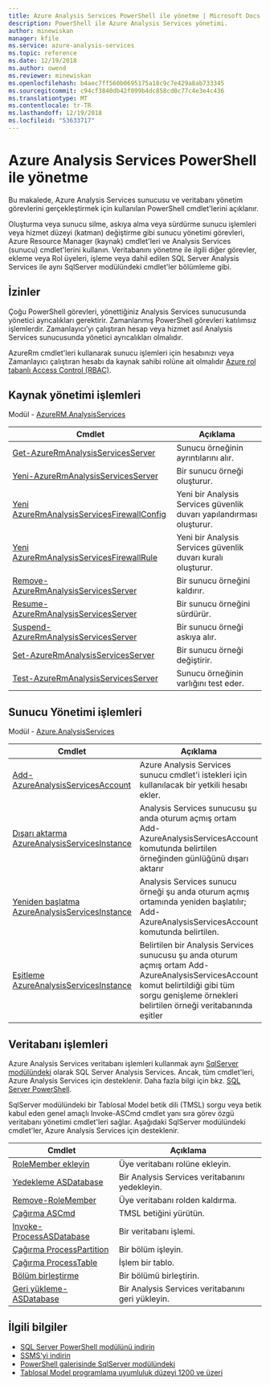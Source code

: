```yaml
---
title: Azure Analysis Services PowerShell ile yönetme | Microsoft Docs
description: PowerShell ile Azure Analysis Services yönetimi.
author: minewiskan
manager: kfile
ms.service: azure-analysis-services
ms.topic: reference
ms.date: 12/19/2018
ms.author: owend
ms.reviewer: minewiskan
ms.openlocfilehash: b4aec7ff560b0695175a18c9c7e429a8ab733345
ms.sourcegitcommit: c94cf3840db42f099b4dc858cd0c77c4e3e4c436
ms.translationtype: MT
ms.contentlocale: tr-TR
ms.lasthandoff: 12/19/2018
ms.locfileid: "53633717"
---
```

# <a name="manage-azure-analysis-services-with-powershell"></a>Azure Analysis Services PowerShell ile yönetme

Bu makalede, Azure Analysis Services sunucusu ve veritabanı yönetim görevlerini gerçekleştirmek için kullanılan PowerShell cmdlet'lerini açıklanır. 

Oluşturma veya sunucu silme, askıya alma veya sürdürme sunucu işlemleri veya hizmet düzeyi (katman) değiştirme gibi sunucu yönetimi görevleri, Azure Resource Manager (kaynak) cmdlet'leri ve Analysis Services (sunucu) cmdlet'lerini kullanın. Veritabanını yönetme ile ilgili diğer görevler, ekleme veya Rol üyeleri, işleme veya dahil edilen SQL Server Analysis Services ile aynı SqlServer modülündeki cmdlet'ler bölümleme gibi.

## <a name="permissions"></a>İzinler
Çoğu PowerShell görevleri, yönettiğiniz Analysis Services sunucusunda yönetici ayrıcalıkları gerektirir. Zamanlanmış PowerShell görevleri katılımsız işlemlerdir. Zamanlayıcı'yı çalıştıran hesap veya hizmet asıl Analysis Services sunucusunda yönetici ayrıcalıkları olmalıdır. 

AzureRm cmdlet'leri kullanarak sunucu işlemleri için hesabınızı veya Zamanlayıcı çalıştıran hesabı da kaynak sahibi rolüne ait olmalıdır [Azure rol tabanlı Access Control (RBAC)](../role-based-access-control/overview.md). 

## <a name="resource-management-operations"></a>Kaynak yönetimi işlemleri 
Modül - [AzureRM.AnalysisServices](https://www.powershellgallery.com/packages/AzureRM.AnalysisServices)

|Cmdlet|Açıklama| 
|------------|-----------------| 
|[Get-AzureRmAnalysisServicesServer](/powershell/module/azurerm.analysisservices/get-azurermanalysisservicesserver)|Sunucu örneğinin ayrıntılarını alır.|  
|[Yeni-AzureRmAnalysisServicesServer](/powershell/module/azurerm.analysisservices/new-azurermanalysisservicesserver)|Bir sunucu örneği oluşturur.|   
|[Yeni AzureRmAnalysisServicesFirewallConfig](/powershell/module/azurerm.analysisservices/new-azurermanalysisservicesfirewallconfig)|Yeni bir Analysis Services güvenlik duvarı yapılandırması oluşturur.|   
|[Yeni AzureRmAnalysisServicesFirewallRule](/powershell/module/azurerm.analysisservices/new-azurermanalysisservicesfirewallrule)|Yeni bir Analysis Services güvenlik duvarı kuralı oluşturur.|   
|[Remove-AzureRmAnalysisServicesServer](/powershell/module/azurerm.analysisservices/remove-azurermanalysisservicesserver)|Bir sunucu örneğini kaldırır.|  
|[Resume-AzureRmAnalysisServicesServer](/powershell/module/azurerm.analysisservices/resume-azurermanalysisservicesserver)|Bir sunucu örneğini sürdürür.|  
|[Suspend-AzureRmAnalysisServicesServer](/powershell/module/azurerm.analysisservices/suspend-azurermanalysisservicesserver)|Bir sunucu örneği askıya alır.| 
|[Set-AzureRmAnalysisServicesServer](/powershell/module/azurerm.analysisservices/set-azurermanalysisservicesserver)|Bir sunucu örneği değiştirir.|   
|[Test-AzureRmAnalysisServicesServer](/powershell/module/azurerm.analysisservices/test-azurermanalysisservicesserver)|Sunucu örneğinin varlığını test eder.| 

## <a name="server-management-operations"></a>Sunucu Yönetimi işlemleri

Modül - [Azure.AnalysisServices](https://www.powershellgallery.com/packages/Azure.AnalysisServices)

|Cmdlet|Açıklama| 
|------------|-----------------| 
|[Add-AzureAnalysisServicesAccount](/powershell/module/azure.analysisservices/add-azureanalysisservicesaccount)|Azure Analysis Services sunucu cmdlet'i istekleri için kullanılacak bir yetkili hesabı ekler.| 
|[Dışarı aktarma AzureAnalysisServicesInstance](/powershell/module/azurerm.analysisservices/export-azureanalysisservicesinstancelog)|Analysis Services sunucusu şu anda oturum açmış ortam Add-AzureAnalysisServicesAccount komutunda belirtilen örneğinden günlüğünü dışarı aktarır|  
|[Yeniden başlatma AzureAnalysisServicesInstance](/powershell/module/azurerm.analysisservices/restart-azureanalysisservicesinstance)|Analysis Services sunucu örneği şu anda oturum açmış ortamında yeniden başlatılır; Add-AzureAnalysisServicesAccount komutunda belirtilen.|  
|[Eşitleme AzureAnalysisServicesInstance](/powershell/module/azurerm.analysisservices/restart-azureanalysisservicesinstance)|Belirtilen bir Analysis Services sunucusu şu anda oturum açmış ortam Add-AzureAnalysisServicesAccount komut belirtildiği gibi tüm sorgu genişleme örnekleri belirtilen örneği veritabanında eşitler|  

## <a name="database-operations"></a>Veritabanı işlemleri

Azure Analysis Services veritabanı işlemleri kullanmak aynı [SqlServer modülündeki](https://www.powershellgallery.com/packages/SqlServer) olarak SQL Server Analysis Services. Ancak, tüm cmdlet'leri, Azure Analysis Services için desteklenir. Daha fazla bilgi için bkz. [SQL Server PowerShell](https://docs.microsoft.com/sql/powershell/sql-server-powershell).

SqlServer modülündeki bir Tablosal Model betik dili (TMSL) sorgu veya betik kabul eden genel amaçlı Invoke-ASCmd cmdlet yanı sıra görev özgü veritabanı yönetimi cmdlet'leri sağlar. Aşağıdaki SqlServer modülündeki cmdlet'ler, Azure Analysis Services için desteklenir.

  
|Cmdlet|Açıklama|
|------------|-----------------| 
|[RoleMember ekleyin](https://docs.microsoft.com/powershell/module/sqlserver/Add-RoleMember)|Üye veritabanı rolüne ekleyin.| 
|[Yedekleme ASDatabase](https://docs.microsoft.com/powershell/module/sqlserver/backup-asdatabase)|Bir Analysis Services veritabanını yedekleyin.|  
|[Remove-RoleMember](https://docs.microsoft.com/powershell/module/sqlserver/remove-rolemember)|Üye veritabanı rolden kaldırma.|   
|[Çağırma ASCmd](https://docs.microsoft.com/powershell/module/sqlserver/invoke-ascmd)|TMSL betiğini yürütün.|
|[Invoke-ProcessASDatabase](https://docs.microsoft.com/powershell/module/sqlserver/invoke-processasdatabase)|Bir veritabanı işlemi.|  
|[Çağırma ProcessPartition](https://docs.microsoft.com/powershell/module/sqlserver/invoke-processpartition)|Bir bölüm işleyin.| 
|[Çağırma ProcessTable](https://docs.microsoft.com/powershell/module/sqlserver/invoke-processtable)|İşlem bir tablo.|  
|[Bölüm birleştirme](https://docs.microsoft.com/powershell/module/sqlserver/merge-partition)|Bir bölümü birleştirin.|  
|[Geri yükleme-ASDatabase](https://docs.microsoft.com/powershell/module/sqlserver/restore-asdatabase)|Bir Analysis Services veritabanını geri yükleyin.| 
  

## <a name="related-information"></a>İlgili bilgiler

* [SQL Server PowerShell modülünü indirin](https://docs.microsoft.com/sql/ssms/download-sql-server-ps-module)   
* [SSMS'yi indirin](https://docs.microsoft.com/sql/ssms/download-sql-server-management-studio-ssms)   
* [PowerShell galerisinde SqlServer modülündeki](https://www.powershellgallery.com/packages/SqlServer)    
* [Tablosal Model programlama uyumluluk düzeyi 1200 ve üzeri](https://msdn.microsoft.com/library/mt712541.aspx)

